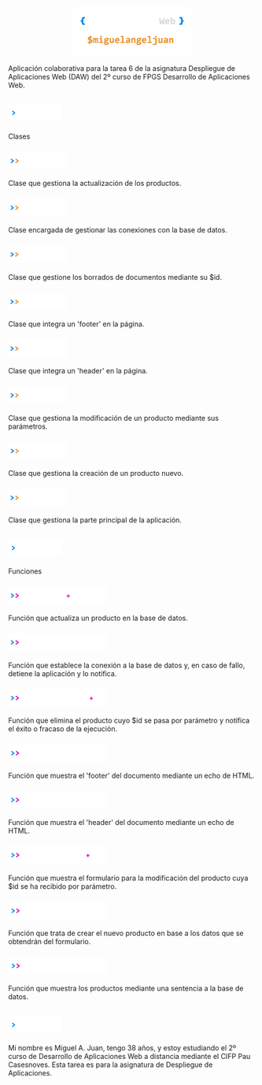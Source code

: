 <div align="center">
  <a href="https://github.com/MikeJey/Desplegament-web">
    <img src="img/daw.png" alt="Logo DAW" width="240px" height="100px">
  </a>
</div>

<!-- <div align="center">
  <ul style="list-style: none; display: inline-flex;">
    <li><strong>:: </strong><a href="#clases" style="text-decoration: none; color: #d18b1f;">Clases</a></li>
    <li><strong>:: </strong><a href="#funciones" style="text-decoration: none; color: #d18b1f;">Funciones</a></li>
    <li><strong>:: </strong><a href="#acerca-de" style="text-decoration: none; color: #d18b1f;">Acerca de</a></li>
  </ul>
</div> -->


Aplicación colaborativa para la tarea 6 de la asignatura Despliegue de Aplicaciones Web (DAW) del 2º curso de FPGS Desarrollo de Aplicaciones Web.

## <img src="img/menu-clases.png" alt="Clases" width="110px" height="35px">
Clases

### <img src="img/menu2-actualitzar.png" alt="Clase Actualitzar" width="120px" height="35px">

Clase que gestiona la actualización de los productos.

### <img src="img/menu2-connexio.png" alt="Clase Connexio" width="120px" height="35px">

Clase encargada de gestionar las conexiones con la base de datos.

### <img src="img/menu2-eliminar.png" alt="Clase Eliminar" width="120px" height="35px">

Clase que gestione los borrados de documentos mediante su $id.

### <img src="img/menu2-footer.png" alt="Clase Footer" width="120px" height="35px">

Clase que integra un 'footer' en la página.

### <img src="img/menu2-header.png" alt="Clase Header" width="120px" height="35px">

Clase que integra un 'header' en la página.

### <img src="img/menu2-modificar.png" alt="Clase Modificar" width="120px" height="35px">

Clase que gestiona la modificación de un producto mediante sus parámetros.

### <img src="img/menu2-nou.png" alt="Clase Nou" width="120px" height="35px">

Clase que gestiona la creación de un producto nuevo.

### <img src="img/menu2-principal.png" alt="Clase Principal" width="120px" height="35px">

Clase que gestiona la parte principal de la aplicación.

## <img src="img/menu-funciones.png" alt="Funciones" width="110px" height="35px">
Funciones

### <img src="img/menu3-actualizar.png" alt="Función actualizar" width="200px" height="35px">

Función que actualiza un producto en la base de datos.

### <img src="img/menu3-obtenirConnexio.png" alt="Función obtenirConnexio" width="200px" height="35px">

Función que establece la conexión a la base de datos y, en caso de fallo, detiene la aplicación y lo notifica.

### <img src="img/menu3-eliminarProducte.png" alt="Función eliminarProducte" width="200px" height="35px">

Función que elimina el producto cuyo $id se pasa por parámetro y notifica el éxito o fracaso de la ejecución.

### <img src="img/menu3-mostrarFooter.png" alt="Función mostrarFooter" width="200px" height="35px">

Función que muestra el 'footer' del documento mediante un echo de HTML.

### <img src="img/menu3-mostrarHeader.png" alt="Función mostrarHeader" width="200px" height="35px">

Función que muestra el 'header' del documento mediante un echo de HTML.

### <img src="img/menu3-mostrarFormulari.png" alt="Función mostrarFormulari" width="200px" height="35px">

Función que muestra el formulario para la modificación del producto cuya $id se ha recibido por parámetro.

### <img src="img/menu3-nouProducte.png" alt="Función nouProducte" width="200px" height="35px">

Función que trata de crear el nuevo producto en base a los datos que se obtendrán del formulario.

### <img src="img/menu3-mostrarProductes.png" alt="Función mostrarProductes" width="200px" height="35px">

Función que muestra los productos mediante una sentencia a la base de datos.

## <img src="img/menu-acercade.png" alt="Acerca de" width="110px" height="35px">

Mi nombre es Miguel A. Juan, tengo 38 años, y estoy estudiando el 2º curso de Desarrollo de Aplicaciones Web a distancia mediante el CIFP Pau Casesnoves. Esta tarea es para la asignatura de Despliegue de Aplicaciones.

